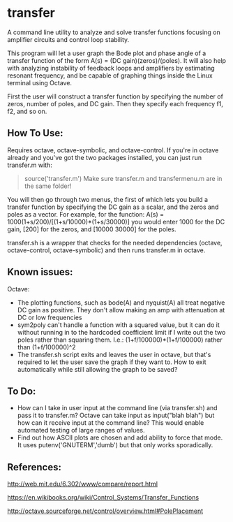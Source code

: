 transfer
========
A command line utility to analyze and solve transfer functions focusing on amplifier circuits and control loop stability.

This program will let a user graph the Bode plot and phase angle of a transfer function of the form A(s) = (DC gain)(zeros)/(poles). It will also help with analyzing instability of feedback loops and amplifiers by estimating resonant frequency, and be capable of graphing things inside the Linux terminal using Octave. 

First the user will construct a transfer function by specifying the number of zeros, number of poles, and DC gain. Then they specify each frequency f1, f2, and so on.

How To Use:
-----------
Requires octave, octave-symbolic, and octave-control.
If you're in octave already and you've got the two packages installed, you can just run transfer.m with:
>source('transfer.m')
Make sure transfer.m and transfermenu.m are in the same folder!

You will then go through two menus, the first of which lets you build a transfer function by specifying the DC gain as a scalar,
and the zeros and poles as a vector. For example, for the function:
A(s) = 1000(1+s/200)/[(1+s/10000)*(1+s/30000)] 
you would enter 1000 for the DC gain, [200] for the zeros, and [10000 30000] for the poles.

transfer.sh is a wrapper that checks for the needed dependencies (octave, octave-control, 
octave-symbolic) and then runs transfer.m in octave. 



Known issues:
-------------
Octave:
* The plotting functions, such as bode(A) and nyquist(A) all treat negative DC gain as positive. They don't allow making an amp with attenuation at DC or low frequencies
* sym2poly can't handle a function with a squared value, but it can do it without running in to the hardcoded coefficient limit if I write out the two poles rather than squaring them.
I.e.: (1+f/100000)*(1+f/100000) rather than (1+f/100000)^2
* The transfer.sh script exits and leaves the user in octave, but that's required to let the user save the graph if they want to. How to exit automatically while still allowing the graph to be saved?

To Do:
------
* How can I take in user input at the command line (via transfer.sh) and pass it to transfer.m?
Octave can take input as input("blah blah") but how can it receive input at the command line? This would enable automated testing of large ranges of values.
* Find out how ASCII plots are chosen and add ability to force that mode. It uses putenv('GNUTERM','dumb') but that only works sporadically.


References:
-----------
http://web.mit.edu/6.302/www/compare/report.html

https://en.wikibooks.org/wiki/Control_Systems/Transfer_Functions

http://octave.sourceforge.net/control/overview.html#PolePlacement

